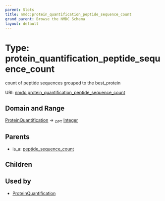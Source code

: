 ```yaml
---
parent: Slots
title: nmdc:protein_quantification_peptide_sequence_count
grand_parent: Browse the NMDC Schema
layout: default
---
```


# Type: protein_quantification_peptide_sequence_count


count of peptide sequences grouped to the best_protein

URI: [nmdc:protein_quantification_peptide_sequence_count](https://microbiomedata/meta/protein_quantification_peptide_sequence_count)

## Domain and Range

[ProteinQuantification](ProteinQuantification.md) ->  <sub>OPT</sub> [Integer](types/Integer.md)

## Parents

 *  is_a: [peptide_sequence_count](peptide_sequence_count.md)

## Children


## Used by

 * [ProteinQuantification](ProteinQuantification.md)
